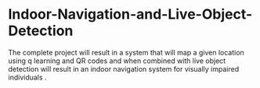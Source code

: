 # Indoor-Navigation-and-Live-Object-Detection
The complete project will result in a system that will map a given location using q learning and QR codes and when combined with live object detection will result in an indoor navigation system for visually impaired individuals .
